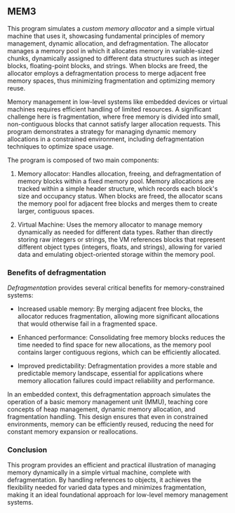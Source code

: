 
## MEM3

This program simulates a *custom memory allocator* and a simple virtual machine that uses it,
showcasing fundamental principles of memory management, dynamic allocation, and defragmentation.
The allocator manages a memory pool in which it allocates memory in variable-sized chunks,
dynamically assigned to different data structures such as integer blocks, floating-point blocks,
and strings. When blocks are freed, the allocator employs a defragmentation process to merge
adjacent free memory spaces, thus minimizing fragmentation and optimizing memory reuse.

Memory management in low-level systems like embedded devices or virtual machines requires efficient
handling of limited resources. A significant challenge here is fragmentation, where free memory
is divided into small, non-contiguous blocks that cannot satisfy larger allocation requests. This
program demonstrates a strategy for managing dynamic memory allocations in a constrained environment,
including defragmentation techniques to optimize space usage.

The program is composed of two main components:

1.	Memory allocator: Handles allocation, freeing, and defragmentation of memory blocks within
    a fixed memory pool. Memory allocations are tracked within a simple header structure, which
    records each block's size and occupancy status. When blocks are freed, the allocator scans
    the memory pool for adjacent free blocks and merges them to create larger, contiguous spaces.

2.	Virtual Machine: Uses the memory allocator to manage memory dynamically as needed for different
    data types. Rather than directly storing raw integers or strings, the VM references blocks that
    represent different object types (integers, floats, and strings), allowing for varied data and
    emulating object-oriented storage within the memory pool.


### Benefits of defragmentation

*Defragmentation* provides several critical benefits for memory-constrained systems:

- Increased usable memory: By merging adjacent free blocks, the allocator reduces fragmentation,
  allowing more significant allocations that would otherwise fail in a fragmented space.

- Enhanced performance: Consolidating free memory blocks reduces the time needed to find space
  for new allocations, as the memory pool contains larger contiguous regions, which can be
  efficiently allocated.

- Improved predictability: Defragmentation provides a more stable and predictable memory landscape,
  essential for applications where memory allocation failures could impact reliability and performance.

In an embedded context, this defragmentation approach simulates the operation of a basic memory
management unit (MMU), teaching core concepts of heap management, dynamic memory allocation, and
fragmentation handling. This design ensures that even in constrained environments, memory can be
efficiently reused, reducing the need for constant memory expansion or reallocations.


### Conclusion

This program provides an efficient and practical illustration of managing memory dynamically in
a simple virtual machine, complete with defragmentation. By handling references to objects, it
achieves the flexibility needed for varied data types and minimizes fragmentation, making it an
ideal foundational approach for low-level memory management systems.
